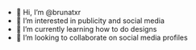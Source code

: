 - 👋 Hi, I’m @brunatxr
- 👀 I’m interested in publicity and social media
- 🌱 I’m currently learning how to do designs
- 💞️ I’m looking to collaborate on social media profiles

<!---
brunatxr/brunatxr is a ✨ special ✨ repository because its `README.md` (this file) appears on your GitHub profile.
You can click the Preview link to take a look at your changes.
--->
